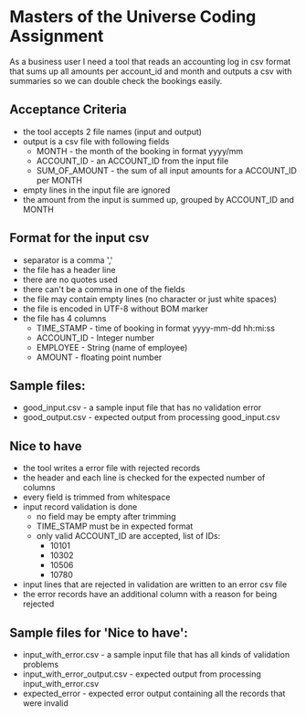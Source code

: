 # Masters of the Universe Coding Assignment

As a business user I need a tool that reads an accounting log in csv format that sums up all amounts per account_id and month and outputs a csv with summaries so we can double check the bookings easily.

## Acceptance Criteria
* the tool accepts 2 file names (input and output)
* output is a csv file with following fields
  * MONTH - the month of the booking in format yyyy/mm
  * ACCOUNT_ID - an ACCOUNT_ID from the input file
  * SUM_OF_AMOUNT - the sum of all input amounts for a ACCOUNT_ID per MONTH
* empty lines in the input file are ignored
* the amount from the input is summed up, grouped by ACCOUNT_ID and MONTH

## Format for the input csv
  * separator is a comma ','
  * the file has a header line
  * there are no quotes used
  * there can't be a comma in one of the fields
  * the file may contain empty lines (no character or just white spaces)
  * the file is encoded in UTF-8 without BOM marker
  * the file has 4 columns
    * TIME_STAMP - time of booking in format yyyy-mm-dd hh:mi:ss
    * ACCOUNT_ID - Integer number
    * EMPLOYEE - String (name of employee)
    * AMOUNT - floating point number
## Sample files:
* good_input.csv - a sample input file that has no validation error
* good_output.csv - expected output from processing good_input.csv

## Nice to have
* the tool writes a error file with rejected records
* the header and each line is checked for the expected number of columns
* every field is trimmed from whitespace
* input record validation is done
  * no field may be empty after trimming
  * TIME_STAMP must be in expected format
  * only valid ACCOUNT_ID are accepted, list of IDs:
    * 10101
    * 10302
    * 10506
    * 10780
* input lines that are rejected in validation are written to an error csv file
* the error records have an additional column with a reason for being rejected

## Sample files for 'Nice to have':
* input_with_error.csv - a sample input file that has all kinds of validation problems
* input_with_error_output.csv - expected output from processing input_with_error.csv
* expected_error - expected error output containing all the records that were invalid
